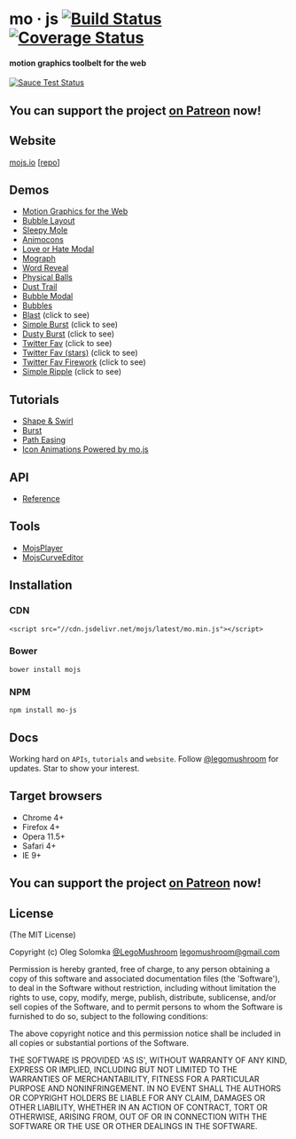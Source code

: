 # mo · js [![Build Status](https://travis-ci.org/legomushroom/mojs.svg?branch=master)](https://travis-ci.org/legomushroom/mojs) [![Coverage Status](https://coveralls.io/repos/legomushroom/mojs/badge.svg?branch=master)](https://coveralls.io/r/legomushroom/mojs?branch=master)

#### motion graphics toolbelt for the web

[![Sauce Test Status](https://saucelabs.com/browser-matrix/legomushroom.svg)](https://saucelabs.com/u/legomushroom)

## You can support the project [on Patreon](https://patreon.com/user?u=3219311&utm_medium=social&utm_source=twitter&utm_campaign=creatorshare) now!

## Website
[mojs.io](http://mojs.io/) [[repo](https://github.com/legomushroom/mojs-website)]

## Demos
  - [Motion Graphics for the Web](http://codepen.io/sol0mka/full/ogOYJj/)
  - [Bubble Layout](http://codepen.io/sol0mka/full/yNOage/)
  - [Sleepy Mole](http://codepen.io/sol0mka/full/OyzBXR)
  - [Animocons](http://tympanus.net/Development/Animocons/)
  - [Love or Hate Modal](http://codepen.io/sol0mka/full/812699ce32c9a7aeb70c9384b32a533a/)
  - [Mograph](http://codepen.io/sol0mka/full/39427561a8a0b15d7896480a7d96d3d1/)
  - [Word Reveal](http://codepen.io/sol0mka/full/c94452fb65dbf676b0ae8a12d4267473/)
  - [Physical Balls](http://codepen.io/sol0mka/full/7315f4364360ec87a6655d33782702fe/)
  - [Dust Trail](http://codepen.io/sol0mka/full/633e6aa52d40691cca2f2cda91650bae/)
  - [Bubble Modal](http://codepen.io/sol0mka/full/3c49de2d7d0ca3e92bf5db5bf7a2687d/)
  - [Bubbles](http://codepen.io/sol0mka/full/2ef10ed42ff535182c31cd1dbb81e453/)
  - [Blast](http://codepen.io/sol0mka/full/699cfc8716a13e0e1c15105af2b6fb95/) (click to see)
  - [Simple Burst](http://codepen.io/sol0mka/full/6caf96461207a5caa9226fbd2631569d/) (click to see)
  - [Dusty Burst](http://codepen.io/sol0mka/full/03e9d8f2fbf886aa1505c61c81d782a0/) (click to see)
  - [Twitter Fav](http://codepen.io/sol0mka/full/wWdRLk/) (click to see)
  - [Twitter Fav (stars)](http://codepen.io/sol0mka/full/PzmAym/) (click to see)
  - [Twitter Fav Firework](http://codepen.io/sol0mka/full/xOAKKA/) (click to see)
  - [Simple Ripple](http://codepen.io/sol0mka/full/XKdWJg/) (click to see)

## Tutorials
  - [Shape & Swirl](http://mojs.io/tutorials/shape/)
  - [Burst](http://mojs.io/tutorials/burst/)
  - [Path Easing](http://mojs.io/tutorials/easing/path-easing/)
  - [Icon Animations Powered by mo.js](http://tympanus.net/codrops/2016/02/23/icon-animations-powered-by-mo-js/)

## API
  - [Reference](https://github.com/legomushroom/mojs/blob/master/api/readme.md)

## Tools
  - [MojsPlayer](https://github.com/legomushroom/mojs-player)
  - [MojsCurveEditor](https://github.com/legomushroom/mojs-curve-editor)

## Installation
### CDN
`<script src="//cdn.jsdelivr.net/mojs/latest/mo.min.js"></script>`  
### Bower
`bower install mojs`
### NPM
`npm install mo-js`

## Docs
Working hard on `APIs`, `tutorials` and `website`. Follow [@legomushroom](https://twitter.com/legomushroom) for updates. Star to show your interest.

## Target browsers
- Chrome 4+
- Firefox 4+
- Opera 11.5+
- Safari 4+
- IE 9+

## You can support the project [on Patreon](https://patreon.com/user?u=3219311&utm_medium=social&utm_source=twitter&utm_campaign=creatorshare) now!

## License

(The MIT License)

Copyright (c) Oleg Solomka [@LegoMushroom](https://twitter.com/legomushroom) [legomushroom@gmail.com](mailto:legomushroom@gmail.com)

Permission is hereby granted, free of charge, to any person obtaining a copy of this software and associated documentation files (the 'Software'), to deal in the Software without restriction, including without limitation the rights to use, copy, modify, merge, publish, distribute, sublicense, and/or sell copies of the Software, and to permit persons to whom the Software is furnished to do so, subject to the following conditions:

The above copyright notice and this permission notice shall be included in all copies or substantial portions of the Software.

THE SOFTWARE IS PROVIDED 'AS IS', WITHOUT WARRANTY OF ANY KIND, EXPRESS OR IMPLIED, INCLUDING BUT NOT LIMITED TO THE WARRANTIES OF MERCHANTABILITY, FITNESS FOR A PARTICULAR PURPOSE AND NONINFRINGEMENT. IN NO EVENT SHALL THE AUTHORS OR COPYRIGHT HOLDERS BE LIABLE FOR ANY CLAIM, DAMAGES OR OTHER LIABILITY, WHETHER IN AN ACTION OF CONTRACT, TORT OR OTHERWISE, ARISING FROM, OUT OF OR IN CONNECTION WITH THE SOFTWARE OR THE USE OR OTHER DEALINGS IN THE SOFTWARE.
